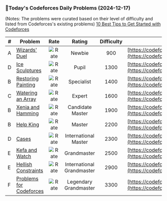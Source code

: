 ### 🌟Today's Codeforces Daily Problems (2024-12-17)
(Notes: The problems were curated based on their level of difficulty and listed from Codeforces's existing problems)
[10 Best Tips to Get Started with Codeforces](https://github.com/ika9810/Codeforces-Daily-Problems/blob/main/10%20Best%20Tips%20to%20Get%20Started%20with%20Codeforces.md)

| # | Problem | Rate| Rating | Difficulty | Contest |
|---| ----- | :--------: | :----------: | :----------: | ---------- |
|A|[Wizards' Duel](https://codeforces.com/contest/591/problem/A)|![Rate](https://img.shields.io/badge/Newbie-900-lightgrey)|Newbie|900|[https://codeforces.com/contest/591](https://codeforces.com/contest/591)|
|D|[Ice Sculptures](https://codeforces.com/contest/158/problem/D)|![Rate](https://img.shields.io/badge/Pupil-1300-brightgreen)|Pupil|1300|[https://codeforces.com/contest/158](https://codeforces.com/contest/158)|
|B|[Restoring Painting](https://codeforces.com/contest/675/problem/B)|![Rate](https://img.shields.io/badge/Specialist-1400-9cf)|Specialist|1400|[https://codeforces.com/contest/675](https://codeforces.com/contest/675)|
|C|[Watering an Array](https://codeforces.com/contest/1917/problem/C)|![Rate](https://img.shields.io/badge/Expert-1600-blue)|Expert|1600|[https://codeforces.com/contest/1917](https://codeforces.com/contest/1917)|
|B|[Xenia and Hamming](https://codeforces.com/contest/356/problem/B)|![Rate](https://img.shields.io/badge/Candidate%20Master-1900-blueviolet)|Candidate Master|1900|[https://codeforces.com/contest/356](https://codeforces.com/contest/356)|
|B|[Help King](https://codeforces.com/contest/98/problem/B)|![Rate](https://img.shields.io/badge/Master-2200-orange)|Master|2200|[https://codeforces.com/contest/98](https://codeforces.com/contest/98)|
|D|[Cases](https://codeforces.com/contest/1995/problem/D)|![Rate](https://img.shields.io/badge/International%20Master-2300-orange)|International Master|2300|[https://codeforces.com/contest/1995](https://codeforces.com/contest/1995)|
|E|[Kefa and Watch](https://codeforces.com/contest/580/problem/E)|![Rate](https://img.shields.io/badge/Grandmaster-2500-red)|Grandmaster|2500|[https://codeforces.com/contest/580](https://codeforces.com/contest/580)|
|E|[Hellish Constraints](https://codeforces.com/contest/138/problem/E)|![Rate](https://img.shields.io/badge/International%20Grandmaster-2900-red)|International Grandmaster|2900|[https://codeforces.com/contest/138](https://codeforces.com/contest/138)|
|F|[Problems for Codeforces](https://codeforces.com/contest/1580/problem/F)|![Rate](https://img.shields.io/badge/Legendary%20Grandmaster-3300-red)|Legendary Grandmaster|3300|[https://codeforces.com/contest/1580](https://codeforces.com/contest/1580)|
